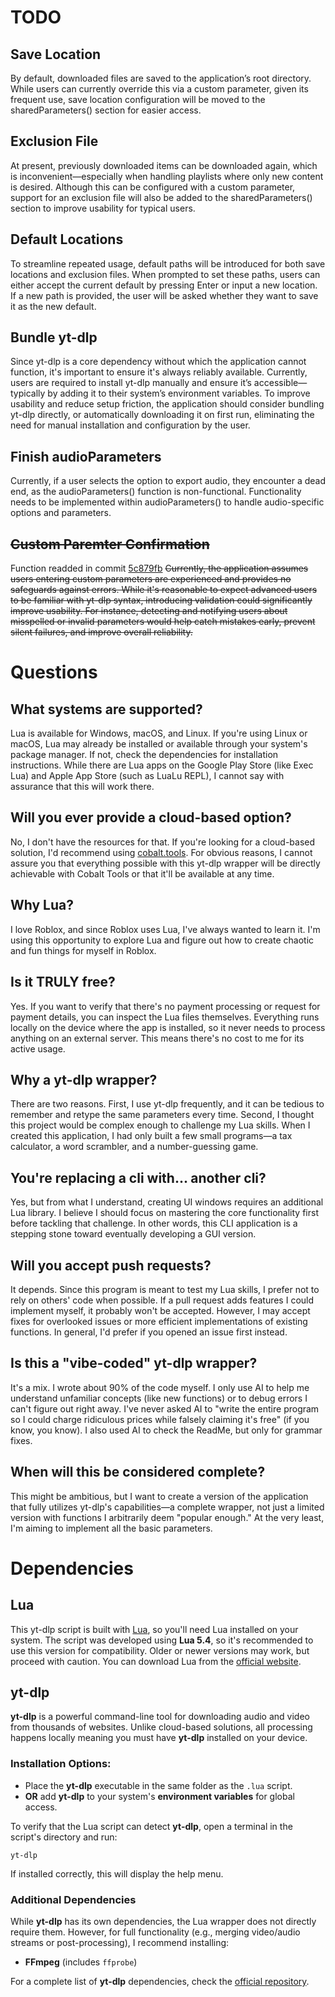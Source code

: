 # TODO
## Save Location
By default, downloaded files are saved to the application’s root directory. While users can currently override this via a custom parameter, given its frequent use, save location configuration will be moved to the sharedParameters() section for easier access.

## Exclusion File
At present, previously downloaded items can be downloaded again, which is inconvenient—especially when handling playlists where only new content is desired. Although this can be configured with a custom parameter, support for an exclusion file will also be added to the sharedParameters() section to improve usability for typical users.

## Default Locations
To streamline repeated usage, default paths will be introduced for both save locations and exclusion files. When prompted to set these paths, users can either accept the current default by pressing Enter or input a new location. If a new path is provided, the user will be asked whether they want to save it as the new default.

## Bundle yt-dlp
Since yt-dlp is a core dependency without which the application cannot function, it's important to ensure it's always reliably available. Currently, users are required to install yt-dlp manually and ensure it’s accessible—typically by adding it to their system’s environment variables. To improve usability and reduce setup friction, the application should consider bundling yt-dlp directly, or automatically downloading it on first run, eliminating the need for manual installation and configuration by the user.

## Finish audioParameters
Currently, if a user selects the option to export audio, they encounter a dead end, as the audioParameters() function is non-functional. Functionality needs to be implemented within audioParameters() to handle audio-specific options and parameters.

## ~~Custom Paremter Confirmation~~
Function readded in commit [5c879fb](https://github.com/ThatOneUnoriginal/lua-yt-dlp-wrapper/commit/5c879fbb29f7e961755d14bbb1b7aef506e5144d)
~~Currently, the application assumes users entering custom parameters are experienced and provides no safeguards against errors. While it's reasonable to expect advanced users to be familiar with yt-dlp syntax, introducing validation could significantly improve usability. For instance, detecting and notifying users about misspelled or invalid parameters would help catch mistakes early, prevent silent failures, and improve overall reliability.~~

# Questions
## What systems are supported?
Lua is available for Windows, macOS, and Linux. If you're using Linux or macOS, Lua may already be installed or available through your system's package manager. If not, check the dependencies for installation instructions. While there are Lua apps on the Google Play Store (like Exec Lua) and Apple App Store (such as LuaLu REPL), I cannot say with assurance that this will work there.

## Will you ever provide a cloud-based option?
No, I don't have the resources for that. If you're looking for a cloud-based solution, I'd recommend using [cobalt.tools](https://cobalt.tools/). For obvious reasons, I cannot assure you that everything possible with this yt-dlp wrapper will be directly achievable with Cobalt Tools or that it'll be available at any time.

## Why Lua?
I love Roblox, and since Roblox uses Lua, I've always wanted to learn it. I'm using this opportunity to explore Lua and figure out how to create chaotic and fun things for myself in Roblox.

## Is it TRULY free?
Yes. If you want to verify that there's no payment processing or request for payment details, you can inspect the Lua files themselves. Everything runs locally on the device where the app is installed, so it never needs to process anything on an external server. This means there's no cost to me for its active usage.

## Why a yt-dlp wrapper?

There are two reasons. First, I use yt-dlp frequently, and it can be tedious to remember and retype the same parameters every time. Second, I thought this project would be complex enough to challenge my Lua skills. When I created this application, I had only built a few small programs—a tax calculator, a word scrambler, and a number-guessing game.

## You're replacing a cli with... another cli?
Yes, but from what I understand, creating UI windows requires an additional Lua library. I believe I should focus on mastering the core functionality first before tackling that challenge. In other words, this CLI application is a stepping stone toward eventually developing a GUI version.

## Will you accept push requests?

It depends. Since this program is meant to test my Lua skills, I prefer not to rely on others' code when possible. If a pull request adds features I could implement myself, it probably won't be accepted. However, I may accept fixes for overlooked issues or more efficient implementations of existing functions. In general, I'd prefer if you opened an issue first instead.

## Is this a "vibe-coded" yt-dlp wrapper?
It's a mix. I wrote about 90% of the code myself. I only use AI to help me understand unfamiliar concepts (like new functions) or to debug errors I can't figure out right away. I've never asked AI to "write the entire program so I could charge ridiculous prices while falsely claiming it's free" (if you know, you know). I also used AI to check the ReadMe, but only for grammar fixes.

## When will this be considered complete?
This might be ambitious, but I want to create a version of the application that fully utilizes yt-dlp's capabilities—a complete wrapper, not just a limited version with functions I arbitrarily deem "popular enough." At the very least, I'm aiming to implement all the basic parameters.
# Dependencies  

## Lua  
This yt-dlp script is built with [Lua](https://www.lua.org/home.html), so you'll need Lua installed on your system. The script was developed using **Lua 5.4**, so it's recommended to use this version for compatibility. Older or newer versions may work, but proceed with caution. You can download Lua from the [official website](https://www.lua.org/download.html).

## yt-dlp
**yt-dlp** is a powerful command-line tool for downloading audio and video from thousands of websites. Unlike cloud-based solutions, all processing happens locally meaning you must have **yt-dlp** installed on your device.  

### Installation Options:  
- Place the **yt-dlp** executable in the same folder as the `.lua` script.  
- **OR** add **yt-dlp** to your system's **environment variables** for global access.  

To verify that the Lua script can detect **yt-dlp**, open a terminal in the script's directory and run:  
```
yt-dlp
```  
If installed correctly, this will display the help menu.  

### Additional Dependencies  
While **yt-dlp** has its own dependencies, the Lua wrapper does not directly require them. However, for full functionality (e.g., merging video/audio streams or post-processing), I recommend installing:  
- **FFmpeg** (includes `ffprobe`)  

For a complete list of **yt-dlp** dependencies, check the [official repository](https://github.com/ThatOneUnoriginal/lua-yt-dlp-wrapper).
